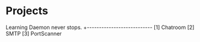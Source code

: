# Projects
Learning Daemon never stops.
+---------------------------
[1] Chatroom
[2] SMTP
[3] PortScanner

